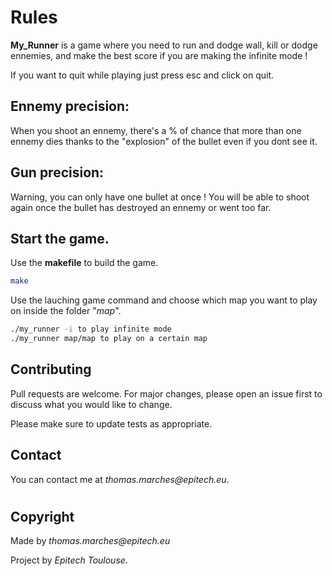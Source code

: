 # Rules

**My_Runner** is a game where you need to run and dodge wall, kill or dodge ennemies, and make the best score if you are making the infinite mode !

If you want to quit while playing just press esc and click on quit.

## Ennemy precision:

When you shoot an ennemy, there's a % of chance that more than one ennemy dies thanks to the "explosion" of the bullet even if you dont see it.

## Gun precision:

Warning, you can only have one bullet at once ! You will be able to shoot again once the bullet has destroyed an ennemy or went too far.
## Start the game.

Use the **makefile** to build the game.

```bash
make
```

Use the lauching game command and choose which map you want to play on inside the folder "_map_".

```bash
./my_runner -i to play infinite mode
./my_runner map/map to play on a certain map
```
## Contributing
Pull requests are welcome. For major changes, please open an issue first to discuss what you would like to change.

Please make sure to update tests as appropriate.

## Contact

You can contact me at _thomas.marches@epitech.eu_.

#
## Copyright

Made by _thomas.marches@epitech.eu_

Project by _Epitech Toulouse_.